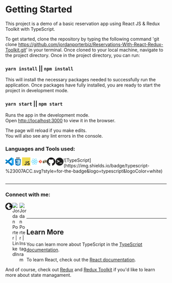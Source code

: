 # Getting Started 

This project is a demo of a basic reservation app using React JS & Redux Toolkit with TypeScript.

To get started, clone the repository by typing the following command 'git clone https://github.com/jordanporterbiz/Reservations-With-React-Redux-Toolkit.git' in your terminal. 
Once cloned to your local machine, navigate to the project directory. Once in the project directory, you can run:

### `yarn install` || `npm install`

This will install the necessary packages needed to successfully run the application. Once packages have fully installed, you are ready to start the project in development mode. 
### `yarn start` || `npm start`

Runs the app in the development mode.\
Open [http://localhost:3000](http://localhost:3000) to view it in the browser.

The page will reload if you make edits.\
You will also see any lint errors in the console.

### Languages and Tools used:

<img align="left" alt="Visual Studio Code" width="26px" src="https://raw.githubusercontent.com/github/explore/80688e429a7d4ef2fca1e82350fe8e3517d3494d/topics/visual-studio-code/visual-studio-code.png" />
<img align="left" alt="CSS3" width="26px" src="https://raw.githubusercontent.com/github/explore/80688e429a7d4ef2fca1e82350fe8e3517d3494d/topics/css/css.png" />
<img align="left" alt="JavaScript" width="26px" src="https://raw.githubusercontent.com/github/explore/80688e429a7d4ef2fca1e82350fe8e3517d3494d/topics/javascript/javascript.png" />
<img align="left" alt="React" width="26px" src="https://raw.githubusercontent.com/github/explore/80688e429a7d4ef2fca1e82350fe8e3517d3494d/topics/react/react.png" />
<img align="left" alt="Git" width="26px" src="https://raw.githubusercontent.com/github/explore/80688e429a7d4ef2fca1e82350fe8e3517d3494d/topics/git/git.png" />
<img align="left" alt="GitHub" width="26px" src="https://raw.githubusercontent.com/github/explore/78df643247d429f6cc873026c0622819ad797942/topics/github/github.png" />
<img align="left" alt="Terminal" width="26px" src="https://raw.githubusercontent.com/github/explore/80688e429a7d4ef2fca1e82350fe8e3517d3494d/topics/terminal/terminal.png" />
![TypeScript](https://img.shields.io/badge/typescript-%23007ACC.svg?style=for-the-badge&logo=typescript&logoColor=white)

<br />
<br />

---

### Connect with me:

[<img align="left" alt="BlackPhoenixSolutions.co.uk" width="22px" src="https://raw.githubusercontent.com/iconic/open-iconic/master/svg/globe.svg" />][website]
[<img align="left" alt="Jordan Porter | LinkedIn" width="22px" src="https://cdn.jsdelivr.net/npm/simple-icons@v3/icons/linkedin.svg" />][linkedin]
[<img align="left" alt="Jordan Porter | Instagram" width="22px" src="https://cdn.jsdelivr.net/npm/simple-icons@v3/icons/instagram.svg" />][instagram]

<br />
<br />

---

## Learn More

You can learn more about TypeScript in the [TypeScript documentation](https://www.typescriptlang.org/docs/).

To learn React, check out the [React documentation](https://reactjs.org/).

And of course, check out [Redux](https://redux.js.org/introduction/getting-started) and [Redux Toolkit](https://redux-toolkit.js.org/introduction/getting-started) if you'd like to learn more about state managament. 


[website]: https://blackphoenixsolutions.co.uk
[instagram]: https://www.instagram.com/jordansjourneythroughlife
[linkedin]: https://www.linkedin.com/in/creatingthefuture

